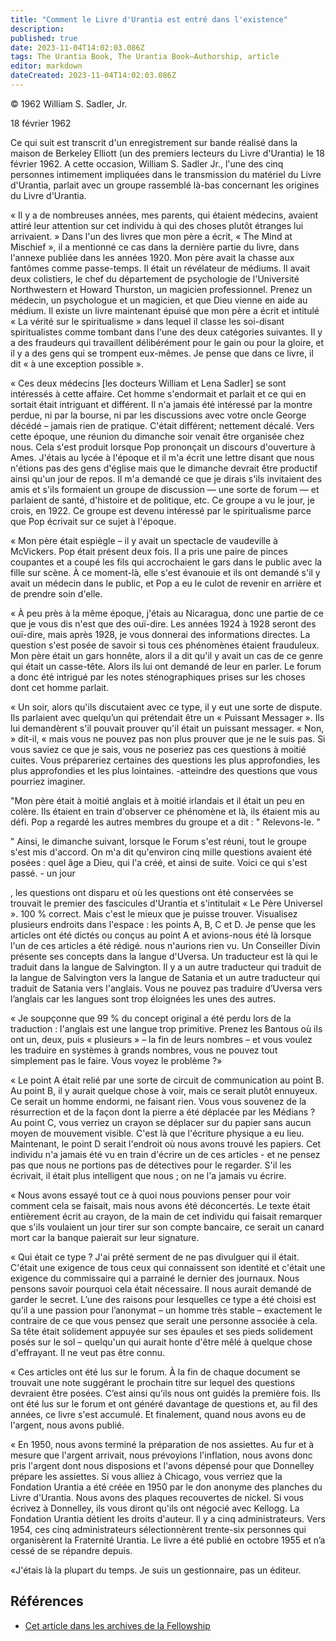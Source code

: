 ```yaml
---
title: "Comment le Livre d'Urantia est entré dans l'existence"
description: 
published: true
date: 2023-11-04T14:02:03.086Z
tags: The Urantia Book, The Urantia Book—Authorship, article
editor: markdown
dateCreated: 2023-11-04T14:02:03.086Z
---
```


<p class="v-card v-sheet theme--light gray lighten-3 px-2">© 1962 William S. Sadler, Jr.</p>

18 février 1962 

Ce qui suit est transcrit d'un enregistrement sur bande réalisé dans la maison de Berkeley Elliott (un des premiers lecteurs du Livre d'Urantia) le 18 février 1962. A cette occasion, William S. Sadler Jr., l'une des cinq personnes intimement impliquées dans le transmission du matériel du Livre d'Urantia, parlait avec un groupe rassemblé là-bas concernant les origines du Livre d'Urantia. 

« Il y a de nombreuses années, mes parents, qui étaient médecins, avaient attiré leur attention sur cet individu à qui des choses plutôt étranges lui arrivaient. » Dans l'un des livres que mon père a écrit, « The Mind at Mischief », il a mentionné ce cas dans la dernière partie du livre, dans l'annexe publiée dans les années 1920. Mon père avait la chasse aux fantômes comme passe-temps. Il était un révélateur de médiums. Il avait deux colistiers, le chef du département de psychologie de l'Université Northwestern et Howard Thurston, un magicien professionnel. Prenez un médecin, un psychologue et un magicien, et que Dieu vienne en aide au médium. Il existe un livre maintenant épuisé que mon père a écrit et intitulé « La vérité sur le spiritualisme » dans lequel il classe les soi-disant spiritualistes comme tombant dans l'une des deux catégories suivantes. Il y a des fraudeurs qui travaillent délibérément pour le gain ou pour la gloire, et il y a des gens qui se trompent eux-mêmes. Je pense que dans ce livre, il dit « à une exception possible ». 

« Ces deux médecins [les docteurs William et Lena Sadler] se sont intéressés à cette affaire. Cet homme s'endormait et parlait et ce qui en sortait était intriguant et différent. Il n'a jamais été intéressé par la montre perdue, ni par la bourse, ni par les discussions avec votre oncle George décédé – jamais rien de pratique. C'était différent; nettement décalé. Vers cette époque, une réunion du dimanche soir venait être organisée chez nous. Cela s'est produit lorsque Pop prononçait un discours d'ouverture à Ames. J'étais au lycée à l'époque et il m'a écrit une lettre disant que nous n'étions pas des gens d'église mais que le dimanche devrait être productif ainsi qu'un jour de repos. Il m'a demandé ce que je dirais s'ils invitaient des amis et s'ils formaient un groupe de discussion — une sorte de forum — et parlaient de santé, d'histoire et de politique, etc. Ce groupe a vu le jour, je crois, en 1922. Ce groupe est devenu intéressé par le spiritualisme parce que Pop écrivait sur ce sujet à l'époque.

« Mon père était espiègle – il y avait un spectacle de vaudeville à McVickers. Pop était présent deux fois. Il a pris une paire de pinces coupantes et a coupé les fils qui accrochaient le gars dans le public avec la fille sur scène. À ce moment-là, elle s'est évanouie et ils ont demandé s'il y avait un médecin dans le public, et Pop a eu le culot de revenir en arrière et de prendre soin d'elle. 

« À peu près à la même époque, j'étais au Nicaragua, donc une partie de ce que je vous dis n'est que des ouï-dire. Les années 1924 à 1928 seront des ouï-dire, mais après 1928, je vous donnerai des informations directes. La question s'est posée de savoir si tous ces phénomènes étaient frauduleux. Mon père était un gars honnête, alors il a dit qu'il y avait un cas de ce genre qui était un casse-tête. Alors ils lui ont demandé de leur en parler. Le forum a donc été intrigué par les notes sténographiques prises sur les choses dont cet homme parlait. 

« Un soir, alors qu'ils discutaient avec ce type, il y eut une sorte de dispute. Ils parlaient avec quelqu’un qui prétendait être un « Puissant Messager ». Ils lui demandèrent s'il pouvait prouver qu'il était un puissant messager. « Non, » dit-il, « mais vous ne pouvez pas non plus prouver que je ne le suis pas. Si vous saviez ce que je sais, vous ne poseriez pas ces questions à moitié cuites. Vous prépareriez certaines des questions les plus approfondies, les plus approfondies et les plus lointaines. -atteindre des questions que vous pourriez imaginer. 

"Mon père était à moitié anglais et à moitié irlandais et il était un peu en colère. Ils étaient en train d'observer ce phénomène et là, ils étaient mis au défi. Pop a regardé les autres membres du groupe et a dit : " Relevons-le. " 

" Ainsi, le dimanche suivant, lorsque le Forum s'est réuni, tout le groupe s'est mis d'accord. On m'a dit qu'environ cinq mille questions avaient été posées : quel âge a Dieu, qui l'a créé, et ainsi de suite. Voici ce qui s'est passé. - un jour 

, les questions ont disparu et où les questions ont été conservées se trouvait le premier des fascicules d'Urantia et s'intitulait « Le Père Universel ». 100 % correct. Mais c'est le mieux que je puisse trouver. Visualisez plusieurs endroits dans l'espace : les points A, B, C et D. Je pense que les articles ont été dictés ou conçus au point A et avions-nous été là lorsque l'un de ces articles a été rédigé. nous n'aurions rien vu. Un Conseiller Divin présente ses concepts dans la langue d'Uversa. Un traducteur est là qui le traduit dans la langue de Salvington. Il y a un autre traducteur qui traduit de la langue de Salvington vers la langue de Satania et un autre traducteur qui traduit de Satania vers l'anglais. Vous ne pouvez pas traduire d’Uversa vers l’anglais car les langues sont trop éloignées les unes des autres. 

« Je soupçonne que 99 % du concept original a été perdu lors de la traduction : l'anglais est une langue trop primitive. Prenez les Bantous où ils ont un, deux, puis « plusieurs » – la fin de leurs nombres – et vous voulez les traduire en systèmes à grands nombres, vous ne pouvez tout simplement pas le faire. Vous voyez le problème ?»

« Le point A était relié par une sorte de circuit de communication au point B. Au point B, il y aurait quelque chose à voir, mais ce serait plutôt ennuyeux. Ce serait un homme endormi, ne faisant rien. Vous vous souvenez de la résurrection et de la façon dont la pierre a été déplacée par les Médians ? Au point C, vous verriez un crayon se déplacer sur du papier sans aucun moyen de mouvement visible. C'est là que l'écriture physique a eu lieu. Maintenant, le point D serait l'endroit où nous avons trouvé les papiers. Cet individu n'a jamais été vu en train d'écrire un de ces articles - et ne pensez pas que nous ne portions pas de détectives pour le regarder. S'il les écrivait, il était plus intelligent que nous ; on ne l'a jamais vu écrire. 

« Nous avons essayé tout ce à quoi nous pouvions penser pour voir comment cela se faisait, mais nous avons été déconcertés. Le texte était entièrement écrit au crayon, de la main de cet individu qui faisait remarquer que s'ils voulaient un jour tirer sur son compte bancaire, ce serait un canard mort car la banque paierait sur leur signature. 

« Qui était ce type ? J'ai prêté serment de ne pas divulguer qui il était. C'était une exigence de tous ceux qui connaissent son identité et c'était une exigence du commissaire qui a parrainé le dernier des journaux. Nous pensons savoir pourquoi cela était nécessaire. Il nous aurait demandé de garder le secret. L’une des raisons pour lesquelles ce type a été choisi est qu’il a une passion pour l’anonymat – un homme très stable – exactement le contraire de ce que vous pensez que serait une personne associée à cela. Sa tête était solidement appuyée sur ses épaules et ses pieds solidement posés sur le sol – quelqu'un qui aurait honte d'être mêlé à quelque chose d'effrayant. Il ne veut pas être connu. 

« Ces articles ont été lus sur le forum. À la fin de chaque document se trouvait une note suggérant le prochain titre sur lequel des questions devraient être posées. C’est ainsi qu’ils nous ont guidés la première fois. Ils ont été lus sur le forum et ont généré davantage de questions et, au fil des années, ce livre s'est accumulé. Et finalement, quand nous avons eu de l'argent, nous avons publié. 

« En 1950, nous avons terminé la préparation de nos assiettes. Au fur et à mesure que l'argent arrivait, nous prévoyions l'inflation, nous avons donc pris l'argent dont nous disposions et l'avons dépensé pour que Donnelley prépare les assiettes. Si vous alliez à Chicago, vous verriez que la Fondation Urantia a été créée en 1950 par le don anonyme des planches du Livre d'Urantia. Nous avons des plaques recouvertes de nickel. Si vous écrivez à Donnelley, ils vous diront qu'ils ont négocié avec Kellogg. La Fondation Urantia détient les droits d'auteur. Il y a cinq administrateurs. Vers 1954, ces cinq administrateurs sélectionnèrent trente-six personnes qui organisèrent la Fraternité Urantia. Le livre a été publié en octobre 1955 et n’a cessé de se répandre depuis. 

«J'étais là la plupart du temps. Je suis un gestionnaire, pas un éditeur. 

## Références 

* [Cet article dans les archives de la Fellowship](https://urantiabook.org/How-the-Urantia-Book-Came-into-Existence)